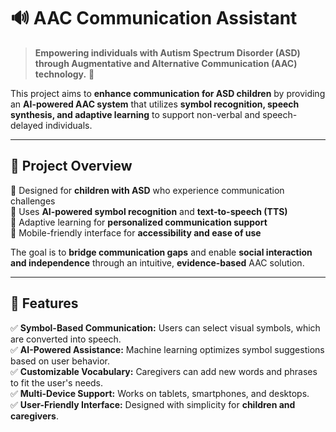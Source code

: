 # 🔊 AAC Communication Assistant

> **Empowering individuals with Autism Spectrum Disorder (ASD) through Augmentative and Alternative Communication (AAC) technology.** 🚀

This project aims to **enhance communication for ASD children** by providing an **AI-powered AAC system** that utilizes **symbol recognition, speech synthesis, and adaptive learning** to support non-verbal and speech-delayed individuals.

---

## 🌟 **Project Overview**
🔹 Designed for **children with ASD** who experience communication challenges  
🔹 Uses **AI-powered symbol recognition** and **text-to-speech (TTS)**  
🔹 Adaptive learning for **personalized communication support**  
🔹 Mobile-friendly interface for **accessibility and ease of use**  

The goal is to **bridge communication gaps** and enable **social interaction and independence** through an intuitive, **evidence-based** AAC solution.

---

## 🚀 **Features**
✅ **Symbol-Based Communication:** Users can select visual symbols, which are converted into speech.  
✅ **AI-Powered Assistance:** Machine learning optimizes symbol suggestions based on user behavior.  
✅ **Customizable Vocabulary:** Caregivers can add new words and phrases to fit the user's needs.  
✅ **Multi-Device Support:** Works on tablets, smartphones, and desktops.  
✅ **User-Friendly Interface:** Designed with simplicity for **children and caregivers**.  
